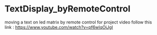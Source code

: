 # TextDisplay_byRemoteControl
moving a text on led matrix by remote control
for project video follow this link : https://www.youtube.com/watch?v=pf6wlqOjJgI
